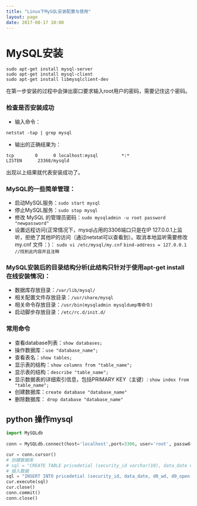 ```yaml
---
title: "Linux下MySQL安装配置与使用"
layout: page
date: 2017-08-17 10:00
---
```


# MySQL安装
```
sudo apt-get install mysql-server
sudo apt-get install mysql-client
sudo apt-get install libmysqlclient-dev
```
在第一步安装的过程中会弹出窗口要求输入root用户的密码，需要记住这个密码。

### 检查是否安装成功
- 输入命令：
```
netstat -tap | grep mysql
```
- 输出的正确结果为：
```
tcp        0      0 localhost:mysql         *:*                     LISTEN      23368/mysqld
```
出现以上结果就代表安装成功了。

### MySQL的一些简单管理：
- 启动MySQL服务：```sudo start mysql```
- 停止MySQL服务：```sudo stop mysql```
- 修改 MySQL 的管理员密码：```sudo mysqladmin -u root password "newpassword"```
- 设置远程访问(正常情况下，mysql占用的3306端口只是在IP 127.0.0.1上监听，拒绝了其他IP的访问（通过netstat可以查看到）。取消本地监听需要修改 my.cnf 文件：)：
```sudo vi /etc/mysql/my.cnf```
```bind-address = 127.0.0.1 //找到此内容并且注释```

### MySQL安装后的目录结构分析(此结构只针对于使用apt-get install 在线安装情况)：

- 数据库存放目录：```/var/lib/mysql/```
- 相关配置文件存放目录：```/usr/share/mysql```
- 相关命令存放目录：```/usr/bin(mysqladmin mysqldump等命令)```
- 启动脚步存放目录：```/etc/rc.d/init.d/```


### 常用命令
- 查看database列表：```show databases;```
- 操作数据库：```use "database_name";```
- 查看表名：```show tables;```
- 显示表的结构：```show columns from "table_name";```
- 显示表的结构：```describe "table_name";```
- 显示数据表的详细索引信息，包括PRIMARY KEY（主键）: ```show index from "table_name";```
- 创建数据库：```create database "database_name"```
- 删除数据库： ```drop database "database_name"```

## python 操作mysql
```python
import MySQLdb
 
conn = MySQLdb.connect(host='localhost',port=3306, user='root', passwd='1234567890', db='compet',)

cur = conn.cursor() 
# 创建数据库
# sql = "CREATE TABLE pricedetial (security_id varchar(10), data_date varchar(20), d0_wd varchar(20), d0_open varchar(20), d1_wd varchar(20), d1_open varchar(20), d2_wd varchar(20), d2_open varchar(20), d3_wd varchar(20), d3_open varchar(20), tag varchar(10))"
# 插入数据
sql = "INSERT INTO pricedetial (security_id, data_date, d0_wd, d0_open, d1_wd, d1_open, d2_wd, d2_open, d3_wd, d3_open, tag) VALUES ('%s','%s','%s','%s','%s','%s'    ,'%s','%s','%s','%s','%s')" % ('l', 'yu', '12', '13', '14', '15', '16', '17', '18', '19', 'train')
cur.execute(sql)
cur.close()
conn.commit()
conn.close()
```



